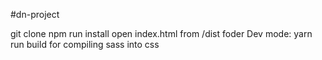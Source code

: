 #dn-project

git clone
npm run install
open index.html from /dist foder
Dev mode: yarn run build for compiling sass into css
